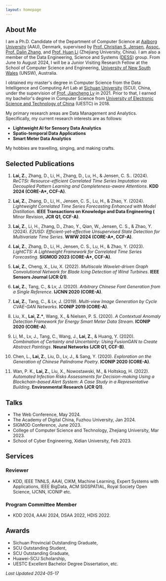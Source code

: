 ```yaml
---
layout: homepage
---
```


## About Me

I am a Ph.D. Candidate of the Department of Computer Science at [Aalborg University](https://www.en.aau.dk/) (AAU), Denmark, supervised by [Prof. Christian S. Jensen](https://csj.cs.aau.dk/), [Assoc. Prof. Dalin Zhang](https://dalinzhang.github.io/), and [Prof. Huan Li](https://longaspire.github.io/) (Zhejiang University, China). I am also a member of the Data Engineering, Science and Systems ([DESS](https://www.cs.aau.dk/research/Data-Engineering-Science-and-Systems)) group. From June to August 2024, I will be a Junior Visiting Research Fellow at the School of Computer Science and Engineering, [University of New South Wales](https://www.unsw.edu.au/) (UNSW), Australia.

I obtained my master's degree in Computer Science from the Data Intelligence and Computing Art Lab at [Sichuan University](https://en.scu.edu.cn/) (SCU), China, under the supervision of [Prof. Jiancheng Lv](https://cs.scu.edu.cn/info/1288/13627.htm) in 2021. Prior to that, I earned my bachelor's degree in Computer Science from [University of Electronic Science and Technology of China](https://en.uestc.edu.cn/) (UESTC) in 2018.


My primary research areas are Data Management and Analytics. Specifically, my current research interests are as follows:
- **Lightweight AI for Sensory Data Analytics**
- **Spatio-temporal Data Applications**
- **Smart Meter Data Analytics**


My hobbies are travelling, singing, and making crafts.


## Selected Publications
1. **Lai, Z.**, Zhang, D., Li, H., Zhang, D., Lu, H., & Jensen, C. S.. (2024). *ReCTSi: Resource-efficient Correlated Time Series Imputation via Decoupled Pattern Learning and Completeness-aware Attentions*. **KDD 2024 (CORE-A\*, CCF-A)**.

2. **Lai, Z.**, Zhang, D., Li, H., Jensen, C. S., Lu, H., & Zhao, Y. (2024). *Lightweight Correlated Time Series Forecasting Enhanced with Model Distillation*. **IEEE Transactions on Knowledge and Data Engineering (** Minor Revision, **JCR Q1, CCF-A)**.

3. **Lai, Z.**, Li, H., Zhang, D., Zhao, Y., Qian, W., Jensen, C. S., & Zhao, Y. (2024). *E2USD: Efficient-yet-effective Unsupervised State Detection for Multivariate Time Series*. **WWW 2024 (CORE-A\*, CCF-A)**.

4. **Lai, Z.**, Zhang, D., Li, H., Jensen, C. S., Lu, H., & Zhao, Y. (2023). *LightCTS: A Lightweight Framework for Correlated Time Series Forecasting*. **SIGMOD 2023 (CORE-A\*, CCF-A)**.

5. **Lai, Z.**, Cheng, X., Liu, X. (2022). *Multiscale Wavelet-driven Graph Convolutional Network for Blade Icing Detection of Wind Turbines*. **IEEE Sensors Journal (JCR Q1)**.

6. **Lai, Z.**, Tang, C., & Lv, J. (2020). *Arbitrary Chinese Font Generation from a Single Reference*. **IJCNN 2020 (CORE-A)**.

7. **Lai, Z.**, Tang, C., & Lv, J. (2019). *Multi-view Image Generation by Cycle CVAE-GAN Networks*. **ICONIP 2019 (CORE-A)**.

8. Liu, X., **Lai, Z.\***, Wang, X., & Nielsen, P. S. (2020). *A Contextual Anomaly Detection Framework for Energy Smart Meter Data Stream*. **ICONIP 2020 (CORE-A)**.

9. Li, M., Lv, J., Tang, C., Wang, J., **Lai, Z.**, & Huang, Y. (2020). *Combination of Certainty and Uncertainty: Using FusionGAN to Create Abstract Paintings*. **Neural Networks (JCR Q1, CCF-B)**.

10. Chen, L., **Lai, Z.**, Liu, D., Lv, J., & Sang, Y. (2020). *Exploration on the Generation of Chinese Palindrome Poetry*. **ICONIP 2020 (CORE-A)**.

11. Wan, P. K., **Lai, Z.**, Liu, X., Nowostawski, M., & Holtskog, H. (2022). *Automated Infection Risks Assessments for Decision-making Using a Blockchain-based Alert System: A Case Study in a Representative Building*. **Environmental Research (JCR Q1)**.

## Talks
- The Web Conference, May 2024.
- The Academy of Digital China, Fuzhou University, Jan 2024.
- SIGMOD Conference, June 2023.
- College of Computer Science and Technology, Zhejiang University, Mar 2023.
- School of Cyber Engineering, Xidian University, Feb 2023.


## Services

### Reviewer
- KDD, IEEE TNNLS, AAAI, CIKM, Machine Learning, Expert Systems with Applications, IEEE BigData, ACM SIGSPATIAL, Royal Society Open Science, IJCNN, ICONIP etc.

### Program Committee Member
- KDD 2024, AAAI 2024, DSAA 2022, HDIS 2022.

## Awards
- Sichuan Provincial Outstanding Graduate,
- SCU Outstanding Student,
- SCU Outstanding Graduate,
- Huawei-SCU Scholarship,
- UESTC Excellent Bachelor Degree Dissertation, etc.



_Last Updated 2024-05-17_
